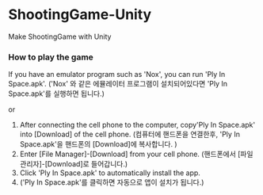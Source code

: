 # ShootingGame-Unity
Make ShootingGame with Unity

### How to play the game ###
If you have an emulator program such as 'Nox', you can run 'Ply In Space.apk'.
('Nox' 와 같은 에뮬레이터 프로그램이 설치되어있다면 'Ply In Space.apk'를 실행하면 됩니다.)

or

1. After connecting the cell phone to the computer, copy'Ply In Space.apk' into [Download] of the cell phone.
(컴퓨터에 핸드폰을 연결한후, 'Ply In Space.apk'을 핸드폰의 [Download]에 복사합니다. )
2. Enter [File Manager]-[Download] from your cell phone.
(핸드폰에서 [파일관리자]-[Download]로 들어갑니다.)
3. Click 'Ply In Space.apk' to automatically install the app.
4. ('Ply In Space.apk'를 클릭하면 자동으로 앱이 설치가 됩니다.)
